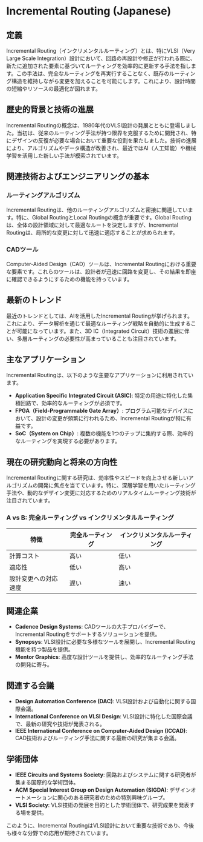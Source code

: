 # Incremental Routing (Japanese)

## 定義

Incremental Routing（インクリメンタルルーティング）とは、特にVLSI（Very Large Scale Integration）設計において、回路の再設計や修正が行われる際に、新たに追加された要素に基づいてルーティングを効率的に更新する手法を指します。この手法は、完全なルーティングを再実行することなく、既存のルーティング構造を維持しながら変更を加えることを可能にします。これにより、設計時間の短縮やリソースの最適化が図れます。

## 歴史的背景と技術の進展

Incremental Routingの概念は、1980年代のVLSI設計の発展とともに登場しました。当初は、従来のルーティング手法が持つ限界を克服するために開発され、特にデザインの反復が必要な場合において重要な役割を果たしました。技術の進展により、アルゴリズムやデータ構造が改善され、最近ではAI（人工知能）や機械学習を活用した新しい手法が模索されています。

## 関連技術およびエンジニアリングの基本

### ルーティングアルゴリズム

Incremental Routingは、他のルーティングアルゴリズムと密接に関連しています。特に、Global RoutingとLocal Routingの概念が重要です。Global Routingは、全体の設計領域に対して最適なルートを決定しますが、Incremental Routingは、局所的な変更に対して迅速に適応することが求められます。

### CADツール

Computer-Aided Design（CAD）ツールは、Incremental Routingにおける重要な要素です。これらのツールは、設計者が迅速に回路を変更し、その結果を即座に確認できるようにするための機能を持っています。

## 最新のトレンド

最近のトレンドとしては、AIを活用したIncremental Routingが挙げられます。これにより、データ解析を通じて最適なルーティング戦略を自動的に生成することが可能になっています。また、3D IC（Integrated Circuit）技術の進展に伴い、多層ルーティングの必要性が高まっていることも注目されています。

## 主なアプリケーション

Incremental Routingは、以下のような主要なアプリケーションに利用されています。

- **Application Specific Integrated Circuit (ASIC)**: 特定の用途に特化した集積回路で、効率的なルーティングが必須です。
- **FPGA（Field-Programmable Gate Array）**: プログラム可能なデバイスにおいて、設計の変更が頻繁に行われるため、Incremental Routingが特に有益です。
- **SoC（System on Chip）**: 複数の機能を1つのチップに集約する際、効率的なルーティングを実現する必要があります。

## 現在の研究動向と将来の方向性

Incremental Routingに関する研究は、効率性やスピードを向上させる新しいアルゴリズムの開発に焦点を当てています。特に、深層学習を用いたルーティング手法や、動的なデザイン変更に対応するためのリアルタイムルーティング技術が注目されています。

### A vs B: 完全ルーティング vs インクリメンタルルーティング

| 特徴                 | 完全ルーティング              | インクリメンタルルーティング     |
|--------------------|---------------------------|----------------------------|
| 計算コスト           | 高い                       | 低い                        |
| 適応性              | 低い                       | 高い                        |
| 設計変更への対応速度 | 遅い                       | 速い                        |

## 関連企業

- **Cadence Design Systems**: CADツールの大手プロバイダーで、Incremental Routingをサポートするソリューションを提供。
- **Synopsys**: VLSI設計に必要な多様なツールを展開し、Incremental Routing機能を持つ製品を提供。
- **Mentor Graphics**: 高度な設計ツールを提供し、効率的なルーティング手法の開発に寄与。

## 関連する会議

- **Design Automation Conference (DAC)**: VLSI設計および自動化に関する国際会議。
- **International Conference on VLSI Design**: VLSI設計に特化した国際会議で、最新の研究や技術が発表される。
- **IEEE International Conference on Computer-Aided Design (ICCAD)**: CAD技術およびルーティング手法に関する最新の研究が集まる会議。

## 学術団体

- **IEEE Circuits and Systems Society**: 回路およびシステムに関する研究者が集まる国際的な学術団体。
- **ACM Special Interest Group on Design Automation (SIGDA)**: デザインオートメーションに関心のある研究者のための特別興味グループ。
- **VLSI Society**: VLSI技術の発展を目的とした学術団体で、研究成果を発表する場を提供。

このように、Incremental RoutingはVLSI設計において重要な技術であり、今後も様々な分野での応用が期待されています。
